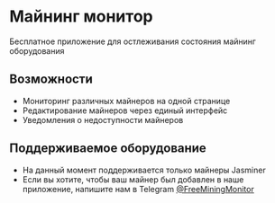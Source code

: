 # Майнинг монитор

Бесплатное приложение для остлеживания состояния майнинг оборудования

## Возможности

* Мониторинг различных майнеров на одной странице
* Редактирование майнеров через единый интерфейс
* Уведомления о недоступности майнеров

## Поддерживаемое оборудование

* На данный момент поддерживается только майнеры Jasminer
* Если вы хотите, чтобы ваш майнер был добавлен в наше приложение, напишите нам в Telegram [@FreeMiningMonitor](https://t.me/FreeMiningMonitor)

